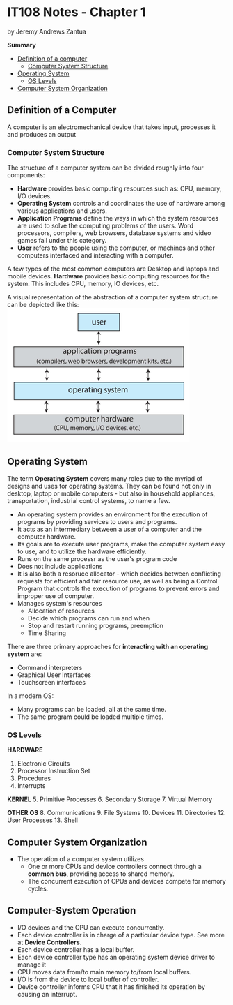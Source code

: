 # IT108 Notes - Chapter 1
by Jeremy Andrews Zantua

**Summary**
- [Definition of a computer](#definitionOfAComputer)
  - [Computer System Structure](#computerSystemStructure)
- [Operating System](#os)
  - [OS Levels](#osLevels)
- [Computer System Organization](#computerSystemOrganization)

## Definition of a Computer<a name="definitionOfAComputer"></a>
A computer is an electromechanical device that takes input, processes it and produces an output
### Computer System Structure<a name="computerSystemStructure"></a>
The structure of a computer system can be divided roughly into four components:
- **Hardware** provides basic computing resources such as: CPU, memory, I/O devices.
- **Operating System** controls and coordinates the use of hardware among various applications and users.
- **Application Programs** define the ways in which the system resources are used to solve the computing problems of the users. Word processors, compilers, web browsers, database systems and video games fall under this category.
- **User** refers to the people using the computer, or machines and other computers interfaced and interacting with a computer.

A few types of the most common computers are Desktop and laptops and mobile devices.
**Hardware** provides basic computing resources for the system. This includes CPU, memory, IO devices, etc.

A visual representation of the abstraction of a computer system structure can be depicted like this:
![Abstract view of a computer system structure](ch1-1.png)

## Operating System<a name="os"></a>
The term **Operating System** covers many roles due to the myriad of designs and uses for operating systems. They can be found not only in desktop, laptop or mobile computers - but also in household appliances, transportation, industrial control systems, to name a few.

- An operating system provides an environment for the execution of programs by providing services to users and programs.
- It acts as an intermediary between a user of a computer and the computer hardware.
- Its goals are to execute user programs, make the computer system easy to use, and to utilize the hardware efficiently.
- Runs on the same processr as the user's program code
- Does not include applications
- It is also both a resoruce allocator - which decides between conflicting requests for efficient and fair resource use, as well as being a Control Program that controls the execution of programs to prevent errors and improper use of computer.
- Manages system's resources
  - Allocation of resources
  - Decide which programs can run and when
  - Stop and restart running programs, preemption
  - Time Sharing

There are three primary approaches for **interacting with an operating system** are:
- Command interpreters
- Graphical User Interfaces
- Touchscreen interfaces

In a modern OS:
- Many programs can be loaded, all at the same time.
- The same program could be loaded multiple times.

### OS Levels<a name="osLevels"></a>
**HARDWARE**
1. Electronic Circuits
2. Processor Instruction Set
3. Procedures
4. Interrupts

**KERNEL**
5. Primitive Processes
6. Secondary Storage
7. Virtual Memory

**OTHER OS**
8. Communications
9. File Systems
10. Devices
11. Directories
12. User Processes
13. Shell

## Computer System Organization<a name="computerSystemOrganization"></a>
- The operation of a computer system utilizes
  - One or more CPUs and device controllers connect through a **common bus**, providing access to shared memory.
  - The concurrent execution of CPUs and devices compete for memory cycles.

## Computer-System Operation
- I/O devices and the CPU can execute concurrently.
- Each device controller is in charge of a particular device type. See more at **Device Controllers**.
- Each device controller has a local buffer.
- Each device controller type has an operating system device driver to manage it
- CPU moves data from/to main memory to/from local buffers.
- I/O is from the device to local buffer of controller.
- Device controller informs CPU that it has finished its operation by causing an interrupt.
